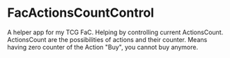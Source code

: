 # FacActionsCountControl
 A helper app for my TCG FaC. Helping by controlling current ActionsCount. ActionsCount are the possibilities of actions and their counter. Means having zero counter of the Action "Buy", you cannot buy anymore.
